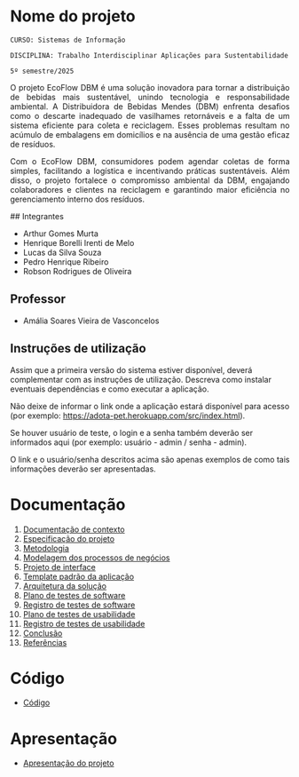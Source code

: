 # Nome do projeto

`CURSO: Sistemas de Informação`

`DISCIPLINA: Trabalho Interdisciplinar Aplicações para Sustentabilidade`

`5º semestre/2025`

<p align="justify">
O projeto EcoFlow DBM é uma solução inovadora para tornar a distribuição de bebidas mais sustentável, unindo tecnologia e responsabilidade ambiental. A Distribuidora de Bebidas Mendes (DBM) enfrenta desafios como o descarte inadequado de vasilhames retornáveis e a falta de um sistema eficiente para coleta e reciclagem. Esses problemas resultam no acúmulo de embalagens em domicílios e na ausência de uma gestão eficaz de resíduos.</p>

<p align="justify">
Com o EcoFlow DBM, consumidores podem agendar coletas de forma simples, facilitando a logística e incentivando práticas sustentáveis. Além disso, o projeto fortalece o compromisso ambiental da DBM, engajando colaboradores e clientes na reciclagem e garantindo maior eficiência no gerenciamento interno dos resíduos.</p>
## Integrantes

* Arthur Gomes Murta
* Henrique Borelli Irenti de Melo
* Lucas da Silva Souza
* Pedro Henrique Ribeiro
* Robson Rodrigues de Oliveira

## Professor

* Amália Soares Vieira de Vasconcelos

## Instruções de utilização

Assim que a primeira versão do sistema estiver disponível, deverá complementar com as instruções de utilização. Descreva como instalar eventuais dependências e como executar a aplicação.

Não deixe de informar o link onde a aplicação estará disponível para acesso (por exemplo: https://adota-pet.herokuapp.com/src/index.html).

Se houver usuário de teste, o login e a senha também deverão ser informados aqui (por exemplo: usuário - admin / senha - admin).

O link e o usuário/senha descritos acima são apenas exemplos de como tais informações deverão ser apresentadas.

# Documentação

<ol>
<li><a href="docs/01-Contexto.md"> Documentação de contexto</a></li>
<li><a href="docs/02-Especificacao.md"> Especificação do projeto</a></li>
<li><a href="docs/03-Metodologia.md"> Metodologia</a></li>
<li><a href="docs/04-Modelagem-processos-negocio.md"> Modelagem dos processos de negócios</a></li>
<li><a href="docs/05-Projeto-interface.md"> Projeto de interface</a></li>
<li><a href="docs/06-Template-padrao.md"> Template padrão da aplicação</a></li>
<li><a href="docs/07-Arquitetura-solucao.md"> Arquitetura da solução</a></li>
<li><a href="docs/08-Plano-testes-software.md"> Plano de testes de software</a></li>
<li><a href="docs/09-Registro-testes-software.md"> Registro de testes de software</a></li>
<li><a href="docs/10-Plano-testes-usabilidade.md"> Plano de testes de usabilidade</a></li>
<li><a href="docs/11-Registro-testes-usabilidade.md"> Registro de testes de usabilidade</a></li>
<li><a href="docs/12-Conclusao.md"> Conclusão</a></li>
<li><a href="docs/13-Referencias.md"> Referências</a></li>
</ol>

# Código

* <a href="src/README.md">Código</a>

# Apresentação

* <a href="presentation/README.md">Apresentação do projeto</a>
